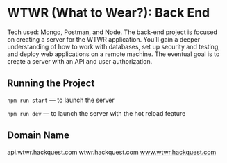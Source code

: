 # WTWR (What to Wear?): Back End

Tech used: Mongo, Postman, and Node.
The back-end project is focused on creating a server for the WTWR application. You’ll gain a deeper understanding of how to work with databases, set up security and testing, and deploy web applications on a remote machine. The eventual goal is to create a server with an API and user authorization.

## Running the Project

`npm run start` — to launch the server

`npm run dev` — to launch the server with the hot reload feature

## Domain Name

api.wtwr.hackquest.com
wtwr.hackquest.com
www.wtwr.hackquest.com

